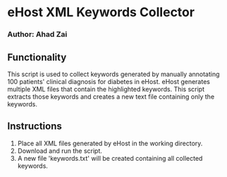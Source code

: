 # eHost XML Keywords Collector
### Author: Ahad Zai
## Functionality
This script is used to collect keywords generated by manually annotating 100 patients' clinical diagnosis for diabetes in eHost. eHost generates multiple XML files that contain the highlighted keywords. This script extracts those keywords and creates a new text file containing only the keywords.
## Instructions
1) Place all XML files generated by eHost in the working directory.
2) Download and run the script.
3) A new file 'keywords.txt' will be created containing all collected keywords.
